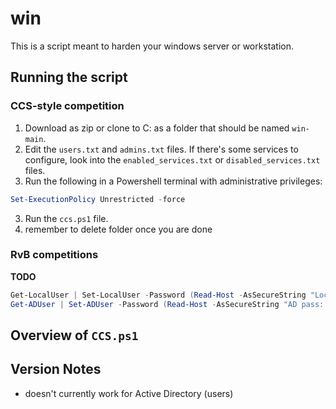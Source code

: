 # win
This is a script meant to harden your windows server or workstation.

## Running the script
### CCS-style competition 
  1. Download as zip or clone to C: as a folder that should be named ```win-main```.
  2. Edit the `users.txt` and `admins.txt` files. If there's some services to configure, look into the `enabled_services.txt` or `disabled_services.txt` files.
  2. Run the following in a Powershell terminal with administrative privileges:
  ```powershell
  Set-ExecutionPolicy Unrestricted -force
  ```
  3. Run the `ccs.ps1` file.
  4. remember to delete folder once you are done

### RvB competitions
**TODO**
```powershell
Get-LocalUser | Set-LocalUser -Password (Read-Host -AsSecureString "Local Pass: ")
Get-ADUser | Set-ADUser -Password (Read-Host -AsSecureString "AD pass: ")
```
## Overview of `CCS.ps1`

## Version Notes
- doesn't currently work for Active Directory (users)
